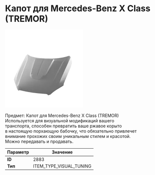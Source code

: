 # Капот для Mercedes-Benz X Class (TREMOR)

![Item Image](../img/2883.webp?raw=true)

Предмет: Капот для Mercedes-Benz X Class (TREMOR)<br>Используется для визуальной модификаций вашего<br>транспорта, способен превратить ваше ржавое корыто<br>в настоящую порхающую бабочку, что обязательно привлечет<br>внимание прохожих своим уникальным стилем и красотой.<br>Можно передавать и продавать.


| Параметр | Значение |
|----------|----------|
| **ID** | 2883 |
| **Тип** | ITEM_TYPE_VISUAL_TUNING |

